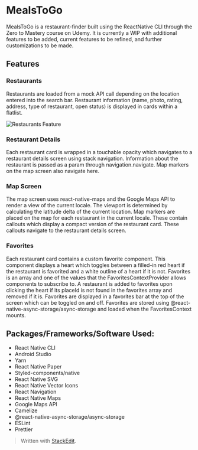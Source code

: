 ﻿
# MealsToGo
MealsToGo is a restaurant-finder built using the ReactNative CLI through the Zero to Mastery course on Udemy. It is currently a WIP with additional features to be added, current features to be refined, and further customizations to be made.

## Features
### Restaurants
Restaurants are loaded from a mock API call depending on the location entered into the search bar. Restaurant information (name, photo, rating, address, type of restaurant, open status) is displayed in cards within a flatlist.

![Restaurants Feature](./read_me_images/restaurants.gif)

### Restaurant Details
Each restaurant card is wrapped in a touchable opacity which navigates to a restaurant details screen using stack navigation. Information about the restaurant is passed as a param through navigation.navigate. Map markers on the map screen also navigate here.

### Map Screen
The map screen uses react-native-maps and the Google Maps API to render a view of the current locale. The viewport is determined by calculating the latitude delta of the current location. Map markers are placed on the map for each restaurant in the current locale. These contain callouts which display a compact version of the restaurant card. These callouts navigate to the restaurant details screen.

### Favorites
Each restaurant card contains a custom favorite component. This component displays a heart which toggles between a filled-in red heart if the restaurant is favorited and a white outline of a heart if it is not. Favorites is an array and one of the values that the FavoritesContextProvider allows components to subscribe to. A restaurant is added to favorites upon clicking the heart if its placeId is not found in the favorites array and removed if it is.
Favorites are displayed in a favorites bar at the top of the screen which can be toggled on and off. Favorites are stored using @react-native-async-storage/async-storage and loaded when the FavoritesContext mounts.

## Packages/Frameworks/Software Used:

 - React Native CLI
 - Android Studio
 - Yarn
 - React Native Paper
 - Styled-components/native
 - React Native SVG
 - React Native Vector Icons
 - React Navigation
 - React Native Maps
 - Google Maps API
 - Camelize
 - @react-native-async-storage/async-storage
 - ESLint
 - Prettier

> Written with [StackEdit](https://stackedit.io/).
